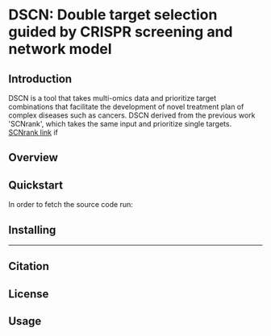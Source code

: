 DSCN: Double target selection guided by CRISPR screening and network model
======================================================================

Introduction
------------

DSCN is a tool that takes multi-omics data and prioritize target combinations that facilitate the development
of novel treatment plan of complex diseases such as cancers.
DSCN derived from the previous work 'SCNrank', which takes the same input and prioritize single targets.
<a href="https://link.springer.com/article/10.1186/s12920-020-0681-6">SCNrank link</a> if


Overview
--------


Quickstart
----------

In order to fetch the source code run:


Installing
----------
----------


Citation
--------


License
-------

Usage
------

